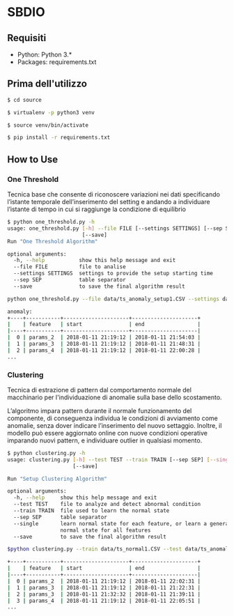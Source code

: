 # SBDIO 

## Requisiti

- Python: Python 3.*
- Packages: requirements.txt

## Prima dell'utilizzo

```bash
$ cd source

$ virtualenv -p python3 venv

$ source venv/bin/activate

$ pip install -r requirements.txt

```

## How to Use

### One Threshold
Tecnica base che consente di riconoscere variazioni nei dati specificando 
l’istante temporale dell’inserimento del setting e andando a individuare 
l’istante di tempo in cui si raggiunge la condizione di equilibrio

```bash
$ python one_threshold.py -h
usage: one_threshold.py [-h] --file FILE [--settings SETTINGS] [--sep SEP]
                        [--save]
Run "One Threshold Algorithm"

optional arguments:
  -h, --help           show this help message and exit
  --file FILE          file to analise
  --settings SETTINGS  settings to provide the setup starting time
  --sep SEP            table separator
  --save               to save the final algorithm result
```

```bash
python one_threshold.py --file data/ts_anomaly_setup1.CSV --settings data/settings_Ricette.CSV

anomaly:
+----+-----------+---------------------+---------------------+
|    | feature   | start               | end                 |
|----+-----------+---------------------+---------------------|
|  0 | params_2  | 2018-01-11 21:19:12 | 2018-01-11 21:54:03 |
|  1 | params_3  | 2018-01-11 21:19:12 | 2018-01-11 21:48:31 |
|  2 | params_4  | 2018-01-11 21:19:12 | 2018-01-11 22:00:28 |
...
```

### Clustering
Tecnica di estrazione di pattern dal comportamento normale del macchinario 
per l'individuazione di anomalie sulla base dello scostamento.

L’algoritmo impara pattern durante il normale funzionamento del componente, 
di conseguenza individua le condizioni di avviamento come anomalie, senza dover indicare 
l’inserimento del nuovo settaggio. Inoltre, il modello può essere 
aggiornato online con nuove condizioni operative imparando 
nuovi pattern, e individuare outlier in qualsiasi momento.

```bash
$ python clustering.py -h
usage: clustering.py [-h] --test TEST --train TRAIN [--sep SEP] [--single]
                     [--save]

Run "Setup Clustering Algorithm"

optional arguments:
  -h, --help     show this help message and exit
  --test TEST    file to analyze and detect abnormal condition
  --train TRAIN  file used to learn the normal state
  --sep SEP      table separator
  --single       learn normal state for each feature, or learn a general
                 normal state for all features
  --save         to save the final algorithm result

```

```bash
$python clustering.py --train data/ts_normal1.CSV --test data/ts_anomaly_setup1.CSV --single

+----+-----------+---------------------+---------------------+
|    | feature   | start               | end                 |
|----+-----------+---------------------+---------------------|
|  0 | params_2  | 2018-01-11 21:19:12 | 2018-01-11 22:02:31 |
|  1 | params_3  | 2018-01-11 21:19:12 | 2018-01-11 21:22:31 |
|  2 | params_3  | 2018-01-11 21:32:32 | 2018-01-11 21:39:11 |
|  3 | params_4  | 2018-01-11 21:19:12 | 2018-01-11 22:05:51 |
...
```